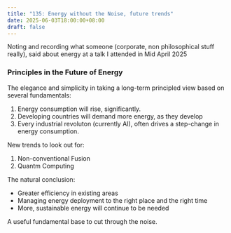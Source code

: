 ```yaml
---
title: "135: Energy without the Noise, future trends"
date: 2025-06-03T18:00:00+08:00
draft: false
---
```


Noting and recording what someone (corporate, non philosophical stuff really), said about energy at a talk I attended in Mid April 2025

### Principles in the Future of Energy
The elegance and simplicity in taking a long-term principled view based on several fundamentals:

1. Energy consumption will rise, significantly.
2. Developing countries will demand more energy, as they develop
3. Every industrial revoluton (currently AI), often drives a step-change in energy consumption.

New trends to look out for:
1. Non-conventional Fusion
2. Quantm Computing 

The natural conclusion:
- Greater efficiency in existing areas
- Managing energy deployment to the right place and the right time
- More, sustainable energy will continue to be needed

A useful fundamental base to cut through the noise.